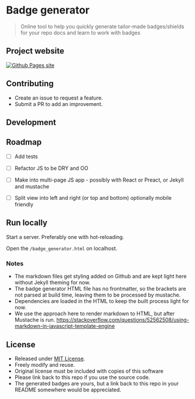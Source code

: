# Badge generator
> Online tool to help you quickly generate tailor-made badges/shields for your repo docs and learn to work with badges


## Project website

[![Github Pages site](https://img.shields.io/badge/Github_Pages-Badge_Generator-green?style=for-the-badge)](https://michaelcurrin.github.io/badge-generator/)


## Contributing

- Create an issue to request a feature.
- Submit a PR to add an improvement.


## Development

## Roadmap

- [ ] Add tests
- [ ] Refactor JS to be DRY and OO
- [ ] Make into multi-page JS app - possibly with React or Preact, or Jekyll and mustache
- [ ] Split view into left and right (or top and bottom) optionally mobile friendly


## Run locally

Start a server. Preferably one with hot-reloading.

Open the `/badge_generator.html` on localhost.


### Notes

- The markdown files get styling added on Github and are kept light here without Jekyll theming for now.
- The badge generator HTML file has no frontmatter, so the brackets are not parsed at build time, leaving them to be processed by mustache.
- Dependencies are loaded in the HTML to keep the built process light for now.
-  We use the approach here to render markdown to HTML, but after Mustache is run. https://stackoverflow.com/questions/52562508/using-markdown-in-javascript-template-engine

## License

- Released under [MIT License](/LICENSE).
- Freely modify and reuse.
- Original license must be included with copies of this software
- Please link back to this repo if you use the source code.
- The generated badges are yours, but a link back to this repo in your README somewhere would be appreciated.
